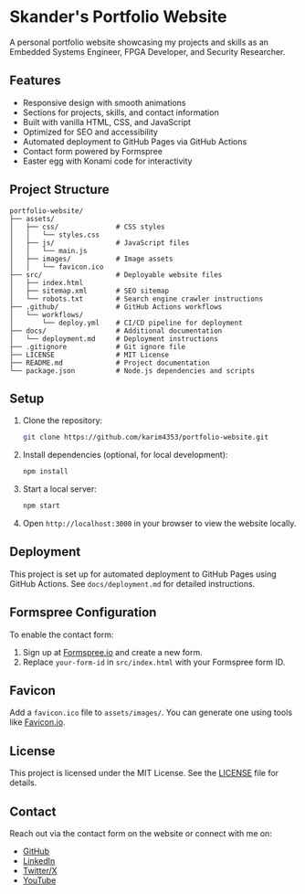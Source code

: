 # Skander's Portfolio Website

A personal portfolio website showcasing my projects and skills as an Embedded Systems Engineer, FPGA Developer, and Security Researcher.

## Features
- Responsive design with smooth animations
- Sections for projects, skills, and contact information
- Built with vanilla HTML, CSS, and JavaScript
- Optimized for SEO and accessibility
- Automated deployment to GitHub Pages via GitHub Actions
- Contact form powered by Formspree
- Easter egg with Konami code for interactivity

## Project Structure
```
portfolio-website/
├── assets/
│   ├── css/              # CSS styles
│   │   └── styles.css
│   ├── js/               # JavaScript files
│   │   └── main.js
│   ├── images/           # Image assets
│   │   └── favicon.ico
├── src/                  # Deployable website files
│   ├── index.html
│   ├── sitemap.xml       # SEO sitemap
│   └── robots.txt        # Search engine crawler instructions
├── .github/              # GitHub Actions workflows
│   └── workflows/
│       └── deploy.yml    # CI/CD pipeline for deployment
├── docs/                 # Additional documentation
│   └── deployment.md     # Deployment instructions
├── .gitignore            # Git ignore file
├── LICENSE               # MIT License
├── README.md             # Project documentation
└── package.json          # Node.js dependencies and scripts
```

## Setup
1. Clone the repository:
   ```bash
   git clone https://github.com/karim4353/portfolio-website.git
   ```
2. Install dependencies (optional, for local development):
   ```bash
   npm install
   ```
3. Start a local server:
   ```bash
   npm start
   ```
4. Open `http://localhost:3000` in your browser to view the website locally.

## Deployment
This project is set up for automated deployment to GitHub Pages using GitHub Actions. See `docs/deployment.md` for detailed instructions.

## Formspree Configuration
To enable the contact form:
1. Sign up at [Formspree.io](https://formspree.io/) and create a new form.
2. Replace `your-form-id` in `src/index.html` with your Formspree form ID.

## Favicon
Add a `favicon.ico` file to `assets/images/`. You can generate one using tools like [Favicon.io](https://favicon.io/).

## License
This project is licensed under the MIT License. See the [LICENSE](LICENSE) file for details.

## Contact
Reach out via the contact form on the website or connect with me on:
- [GitHub](https://github.com/karim4353)
- [LinkedIn](https://linkedin.com/in/karim4353)
- [Twitter/X](https://twitter.com/karim_codes)
- [YouTube](https://youtube.com/@karimcodes)

